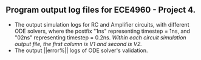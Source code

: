 ## Program output log files for ECE4960 - Project 4.
- The output simulation logs for RC and Amplifier circuits, with different ODE solvers, where the postfix "1ns" representing timestep = 1ns, and "02ns" representing timestep = 0.2ns. *Within each circuit simulation output file, the first column is V1 and second is V2.*
- The output ||error%|| logs of ODE solver's validation.
